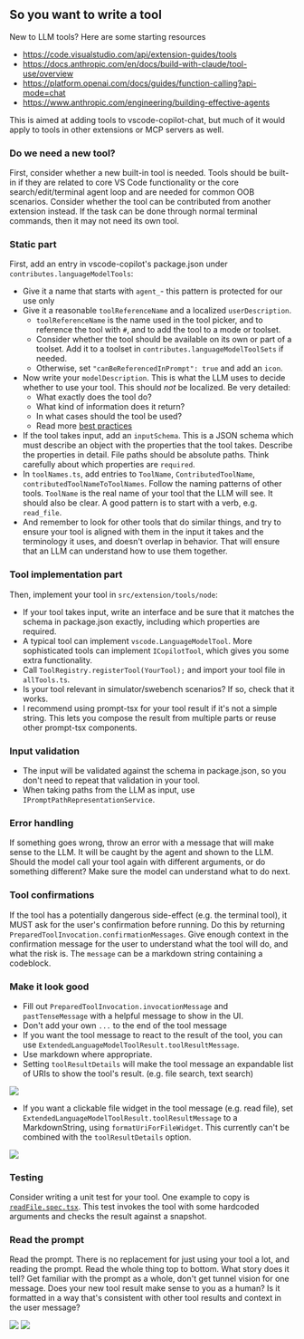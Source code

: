 ## So you want to write a tool

New to LLM tools? Here are some starting resources
- https://code.visualstudio.com/api/extension-guides/tools
- https://docs.anthropic.com/en/docs/build-with-claude/tool-use/overview
- https://platform.openai.com/docs/guides/function-calling?api-mode=chat
- https://www.anthropic.com/engineering/building-effective-agents

This is aimed at adding tools to vscode-copilot-chat, but much of it would apply to tools in other extensions or MCP servers as well.

### Do we need a new tool?

First, consider whether a new built-in tool is needed. Tools should be built-in if they are related to core VS Code functionality or the core search/edit/terminal agent loop and are needed for common OOB scenarios. Consider whether the tool can be contributed from another extension instead. If the task can be done through normal terminal commands, then it may not need its own tool.

### Static part

First, add an entry in vscode-copilot's package.json under `contributes.languageModelTools`:
- Give it a name that starts with `agent_`- this pattern is protected for our use only
- Give it a reasonable `toolReferenceName` and a localized `userDescription`.
  - `toolReferenceName` is the name used in the tool picker, and to reference the tool with `#`, and to add the tool to a mode or toolset.
  - Consider whether the tool should be available on its own or part of a toolset. Add it to a toolset in `contributes.languageModelToolSets` if needed.
  - Otherwise, set `"canBeReferencedInPrompt": true` and add an `icon`.
- Now write your `modelDescription`. This is what the LLM uses to decide whether to use your tool. This should _not_ be localized. Be very detailed:
  - What exactly does the tool do?
  - What kind of information does it return?
  - In what cases should the tool be used?
  - Read more [best practices](https://docs.anthropic.com/en/docs/build-with-claude/tool-use/overview#best-practices-for-tool-definitions)
- If the tool takes input, add an `inputSchema`. This is a JSON schema which must describe an object with the properties that the tool takes. Describe the properties in detail. File paths should be absolute paths. Think carefully about which properties are `required`.
- In `toolNames.ts`, add entries to `ToolName`, `ContributedToolName`, `contributedToolNameToToolNames`. Follow the naming patterns of other tools. `ToolName` is the real name of your tool that the LLM will see. It should also be clear. A good pattern is to start with a verb, e.g. `read_file`.
- And remember to look for other tools that do similar things, and try to ensure your tool is aligned with them in the input it takes and the terminology it uses, and doesn't overlap in behavior. That will ensure that an LLM can understand how to use them together.

### Tool implementation part

Then, implement your tool in `src/extension/tools/node`:
- If your tool takes input, write an interface and be sure that it matches the schema in package.json exactly, including which properties are required.
- A typical tool can implement `vscode.LanguageModelTool`. More sophisticated tools can implement `ICopilotTool`, which gives you some extra functionality.
- Call `ToolRegistry.registerTool(YourTool);` and import your tool file in `allTools.ts`.
- Is your tool relevant in simulator/swebench scenarios? If so, check that it works.
- I recommend using prompt-tsx for your tool result if it's not a simple string. This lets you compose the result from multiple parts or reuse other prompt-tsx components.

### Input validation

- The input will be validated against the schema in package.json, so you don't need to repeat that validation in your tool.
- When taking paths from the LLM as input, use `IPromptPathRepresentationService`.

### Error handling

If something goes wrong, throw an error with a message that will make sense to the LLM. It will be caught by the agent and shown to the LLM. Should the model call your tool again with different arguments, or do something different? Make sure the model can understand what to do next.

### Tool confirmations

If the tool has a potentially dangerous side-effect (e.g. the terminal tool), it MUST ask for the user's confirmation before running. Do this by returning `PreparedToolInvocation.confirmationMessages`. Give enough context in the confirmation message for the user to understand what the tool will do, and what the risk is. The `message` can be a markdown string containing a codeblock.

### Make it look good

- Fill out `PreparedToolInvocation.invocationMessage` and `pastTenseMessage` with a helpful message to show in the UI.
- Don't add your own `...` to the end of the tool message
- If you want the tool message to react to the result of the tool, you can use `ExtendedLanguageModelToolResult.toolResultMessage`.
- Use markdown where appropriate.
- Setting `toolResultDetails` will make the tool message an expandable list of URIs to show the tool's result. (e.g. file search, text search)

![](./media/expandable-tool-result.png)

- If you want a clickable file widget in the tool message (e.g. read file), set `ExtendedLanguageModelToolResult.toolResultMessage` to a MarkdownString, using `formatUriForFileWidget`. This currently can't be combined with the `toolResultDetails` option.

![](./media/file-widget.png)

### Testing

Consider writing a unit test for your tool. One example to copy is [`readFile.spec.tsx`](https://github.com/microsoft/vscode-copilot/blob/a2b8af8b8e7286d4da77ff4108b6bcdeb1441d79/src/extension/tools/node/test/readFile.spec.tsx#L40-L59). This test invokes the tool with some hardcoded arguments and checks the result against a snapshot.

### Read the prompt

Read the prompt. There is no replacement for just using your tool a lot, and reading the prompt. Read the whole thing top to bottom. What story does it tell? Get familiar with the prompt as a whole, don't get tunnel vision for one message. Does your new tool result make sense to you as a human? Is it formatted in a way that's consistent with other tool results and context in the user message?

![](./media/debug-view.png)
![](./media/tool-log.png)